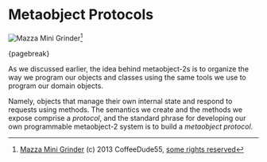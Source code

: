 # Metaobject Protocols

![Mazza Mini Grinder](images/8/mazza-mini.jpg)[^mazzamini]

[^mazzamini]: [Mazza Mini Grinder](https://www.flickr.com/photos/102043207@N06/11232140886) (c) 2013 CoffeeDude55, [some rights reserved](https://creativecommons.org/licenses/by/2.0/)

{pagebreak}

As we discussed earlier, the idea behind metaobject-2s is to organize the way we program our objects and classes using the same tools we use to program our domain objects.

Namely, objects that manage their own internal state and respond to requests using methods. The semantics we create and the methods we expose comprise a *protocol*, and the standard phrase for developing our own programmable metaobject-2 system is to build a *metaobject protocol*.